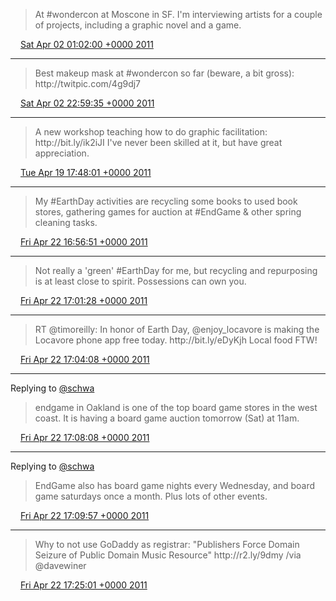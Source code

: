 > At \#wondercon at Moscone in SF\. I'm interviewing artists for a couple of projects, including a graphic novel and a game\.

<img src="../../media/tweet.ico" width="12" /> [Sat Apr 02 01:02:00 +0000 2011](https://twitter.com/ChristopherA/status/53985496602378240)

----

> Best makeup mask at \#wondercon so far \(beware, a bit gross\):  http://twitpic\.com/4g9dj7

<img src="../../media/tweet.ico" width="12" /> [Sat Apr 02 22:59:35 +0000 2011](https://twitter.com/ChristopherA/status/54317079347724288)

----

> A new workshop teaching how to do graphic facilitation: http://bit\.ly/ik2iJI I've never been skilled at it, but have great appreciation\.

<img src="../../media/tweet.ico" width="12" /> [Tue Apr 19 17:48:01 +0000 2011](https://twitter.com/ChristopherA/status/60399266388127744)

----

> My \#EarthDay activities are recycling some books to used book stores, gathering games for auction at \#EndGame & other spring cleaning tasks\.

<img src="../../media/tweet.ico" width="12" /> [Fri Apr 22 16:56:51 +0000 2011](https://twitter.com/ChristopherA/status/61473551152193536)

----

> Not really a 'green' \#EarthDay for me, but recycling and repurposing is at least close to spirit\. Possessions can own you\.

<img src="../../media/tweet.ico" width="12" /> [Fri Apr 22 17:01:28 +0000 2011](https://twitter.com/ChristopherA/status/61474713549021184)

----

> RT @timoreilly: In honor of Earth Day, @enjoy\_locavore is making the Locavore phone app free today\.  http://bit\.ly/eDyKjh Local food FTW\!

<img src="../../media/tweet.ico" width="12" /> [Fri Apr 22 17:04:08 +0000 2011](https://twitter.com/ChristopherA/status/61475386378289152)

----

Replying to [@schwa](https://twitter.com/@schwa/status/61475396281044992)

> endgame in Oakland is one of the top board game stores in the west coast\. It is having a board game auction tomorrow \(Sat\) at 11am\.

<img src="../../media/tweet.ico" width="12" /> [Fri Apr 22 17:08:08 +0000 2011](https://twitter.com/ChristopherA/status/61476393028034560)

----

Replying to [@schwa](https://twitter.com/@schwa/status/61475396281044992)

> EndGame also has board game nights every Wednesday, and board game saturdays once a month\. Plus lots of other events\.

<img src="../../media/tweet.ico" width="12" /> [Fri Apr 22 17:09:57 +0000 2011](https://twitter.com/ChristopherA/status/61476850081337344)

----

> Why to not use GoDaddy as registrar: "Publishers Force Domain Seizure of Public Domain Music Resource"  http://r2\.ly/9dmy /via @davewiner

<img src="../../media/tweet.ico" width="12" /> [Fri Apr 22 17:25:01 +0000 2011](https://twitter.com/ChristopherA/status/61480639953772544)